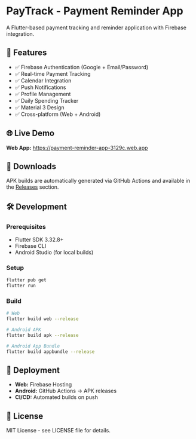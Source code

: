 # PayTrack - Payment Reminder App

A Flutter-based payment tracking and reminder application with Firebase integration.

## 🚀 Features

- ✅ Firebase Authentication (Google + Email/Password)
- ✅ Real-time Payment Tracking
- ✅ Calendar Integration
- ✅ Push Notifications
- ✅ Profile Management
- ✅ Daily Spending Tracker
- ✅ Material 3 Design
- ✅ Cross-platform (Web + Android)

## 🌐 Live Demo

**Web App:** https://payment-reminder-app-3129c.web.app

## 📱 Downloads

APK builds are automatically generated via GitHub Actions and available in the [Releases](../../releases) section.

## 🛠 Development

### Prerequisites
- Flutter SDK 3.32.8+
- Firebase CLI
- Android Studio (for local builds)

### Setup
```bash
flutter pub get
flutter run
```

### Build
```bash
# Web
flutter build web --release

# Android APK
flutter build apk --release

# Android App Bundle
flutter build appbundle --release
```

## 🚀 Deployment

- **Web:** Firebase Hosting
- **Android:** GitHub Actions → APK releases
- **CI/CD:** Automated builds on push

## 📄 License

MIT License - see LICENSE file for details.
